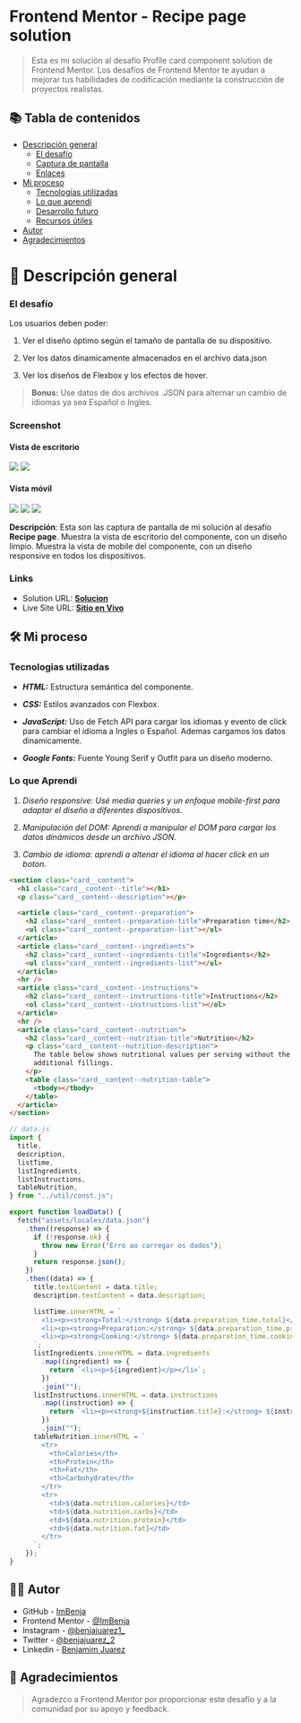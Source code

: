 # Frontend Mentor - Recipe page solution

> Esta es mi solución al desafío Profile card component solution de Frontend Mentor. Los desafíos de Frontend Mentor te ayudan a mejorar tus habilidades de codificación mediante la construcción de proyectos realistas.

## 📚 Tabla de contenidos

- [Descripción general](#Descripción-general)
  - [El desafío](#the-challenge)
  - [Captura de pantalla](#screenshot)
  - [Enlaces](#links)
- [Mi proceso](#my-process)
  - [Tecnologías utilizadas](#built-with)
  - [Lo que aprendí](#what-i-learned)
  - [Desarrollo futuro](#continued-development)
  - [Recursos útiles](#useful-resources)
- [Autor](#author)
- [Agradecimientos](#acknowledgments)

# 📖 Descripción general

### El desafío

Los usuarios deben poder:

1. Ver el diseño óptimo según el tamaño de pantalla de su dispositivo.

2. Ver los datos dinamicamente almacenados en el archivo data.json

3. Ver los diseños de Flexbox y los efectos de hover.

> **Bonus:** Use datos de dos archivos .JSON para alternar un cambio de idiomas ya sea Español o Ingles.

### Screenshot

#### Vista de escritorio

![](../design/results/Desktop-Result-Top.png)
![](../design/results/Desktop-Result-Bottom.png)

#### Vista móvil

![](../design/results/Mobile-Result-Top.png)
![](../design/results/Mobile-Result-Mid.png)
![](../design/results/Mobile-Result-Bottom.png)

**Descripción**: Esta son las captura de pantalla de mi solución al desafío **Recipe page**. Muestra la vista de escritorio del componente, con un diseño limpio. Muestra la vista de mobile del componente, con un diseño responsive en todos los dispositivos.

### Links

- Solution URL: [**Solucion**](https://github.com/ImBenja/Frontend-Challenges/tree/main/Newbie/Free/06-recipe-page-main)
- Live Site URL: [**Sitio en Vivo**](https://recete-omelette.netlify.app/)

## 🛠️ Mi proceso

### Tecnologias utilizadas

- **_HTML:_** Estructura semántica del componente.

- **_CSS:_** Estilos avanzados con Flexbox.

- **_JavaScript:_** Uso de Fetch API para cargar los idiomas y evento de click para cambiar el idioma a Ingles o Español.
  Ademas cargamos los datos dinamicamente.

- **_Google Fonts:_** Fuente Young Serif y Outfit para un diseño moderno.

### Lo que Aprendi

1. _Diseño responsive: Usé media queries y un enfoque mobile-first para adaptar el diseño a diferentes dispositivos._

2. _Manipulación del DOM: Aprendi a manipular el DOM para cargar los datos dinámicos desde un archivo JSON._

3. _Cambio de idioma: aprendi a altenar el idioma al hacer click en un boton._

```html
<section class="card__content">
  <h1 class="card__content--title"></h1>
  <p class="card__content--description"></p>

  <article class="card__content--preparation">
    <h2 class="card__content--preparation-title">Preparation time</h2>
    <ul class="card__content--preparation-list"></ul>
  </article>
  <article class="card__content--ingredients">
    <h2 class="card__content--ingredients-title">Ingredients</h2>
    <ul class="card__content--ingredients-list"></ul>
  </article>
  <hr />
  <article class="card__content--instructions">
    <h2 class="card__content--instructions-title">Instructions</h2>
    <ol class="card__content--instructions-list"></ol>
  </article>
  <hr />
  <article class="card__content--nutrition">
    <h2 class="card__content--nutrition-title">Nutrition</h2>
    <p class="card__content--nutrition-description">
      The table below shows nutritional values per serving without the
      additional fillings.
    </p>
    <table class="card__content--nutrition-table">
      <tbody></tbody>
    </table>
  </article>
</section>
```

```js
// data.js
import {
  title,
  description,
  listTime,
  listIngredients,
  listInstructions,
  tableNutrition,
} from "../util/const.js";

export function loadData() {
  fetch("assets/locales/data.json")
    .then((response) => {
      if (!response.ok) {
        throw new Error("Erro ao carregar os dados");
      }
      return response.json();
    })
    .then((data) => {
      title.textContent = data.title;
      description.textContent = data.description;

      listTime.innerHTML = `
        <li><p><strong>Total:</strong> ${data.preparation_time.total}</p></li>
        <li><p><strong>Preparation:</strong> ${data.preparation_time.preparation}</p></li>
        <li><p><strong>Cooking:</strong> ${data.preparation_time.cooking}</p></li>
      `;
      listIngredients.innerHTML = data.ingredients
        .map((ingredient) => {
          return `<li><p>${ingredient}</p></li>`;
        })
        .join("");
      listInstructions.innerHTML = data.instructions
        .map((instruction) => {
          return `<li><p><strong>${instruction.title}:</strong> ${instruction.description}</p></li>`;
        })
        .join("");
      tableNutrition.innerHTML = `
        <tr>
          <th>Calories</th>
          <th>Protein</th>
          <th>Fat</th>
          <th>Carbohydrate</th>
        </tr>
        <tr>
          <td>${data.nutrition.calories}</td>
          <td>${data.nutrition.carbs}</td>
          <td>${data.nutrition.protein}</td>
          <td>${data.nutrition.fat}</td>
        </tr>
      `;
    });
}
```

## 👨‍💻 Autor

- GitHub - [ImBenja](https://github.com/ImBenja)
- Frontend Mentor - [@ImBenja](https://www.frontendmentor.io/profile/ImBenja)
- Instagram - [@benjajuarez1\_](https://www.instagram.com/benjajuarez1_/?hl=es)
- Twitter - [@benjajuarez_2](https://x.com/benjajuarez_2)
- Linkedin - [Benjamim Juarez](https://www.linkedin.com/in/benjam%C3%ADn-ju%C3%A1rez-b712592b8/)

## 🙏 Agradecimientos

> Agradezco a Frontend Mentor por proporcionar este desafío y a la comunidad por su apoyo y feedback.
